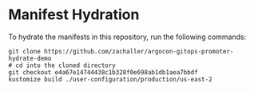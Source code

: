 # Manifest Hydration

To hydrate the manifests in this repository, run the following commands:

```shell
git clone https://github.com/zachaller/argocon-gitops-promoter-hydrate-demo
# cd into the cloned directory
git checkout e4a67e14744438c1b328f0e698ab1db1aea7bbdf
kustomize build ./user-configuration/production/us-east-2
```
